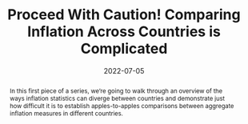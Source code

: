 ---
title: "Proceed With Caution! Comparing Inflation Across Countries is Complicated"
collection: research
status: 'other'
permalink: /research/mui_2022ea_globalinflation1
abstract: 'In this first piece of a series, we’re going to walk through an overview of the ways inflation statistics can diverge between countries and demonstrate just how difficult it is to establish apples-to-apples comparisons between aggregate inflation measures in different countries.'
date: 2022-07-05
venue: 'Employ America'
paperurl: 'https://www.employamerica.org/researchreports/crosscountry-inflation/'
---